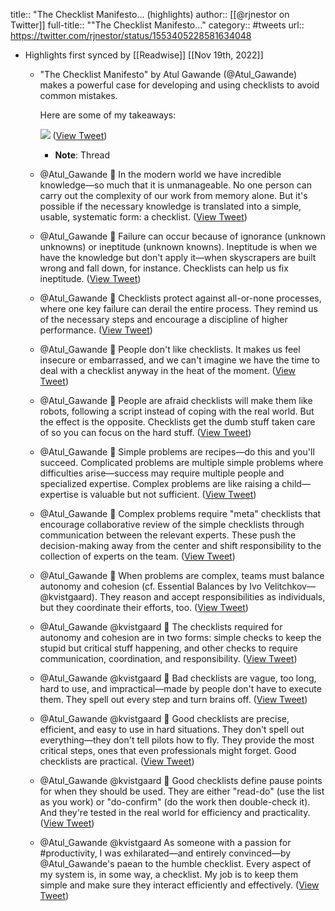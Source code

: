 title:: "The Checklist Manifesto... (highlights)
author:: [[@rjnestor on Twitter]]
full-title:: ""The Checklist Manifesto..."
category:: #tweets
url:: https://twitter.com/rjnestor/status/1553405228581634048

- Highlights first synced by [[Readwise]] [[Nov 19th, 2022]]
	- "The Checklist Manifesto" by Atul Gawande (@Atul_Gawande) makes a powerful case for developing and using checklists to avoid common mistakes.
	  
	  Here are some of my takeaways: 
	  
	  ![](https://pbs.twimg.com/media/FY7N0mbXoAA3c1L.jpg) ([View Tweet](https://twitter.com/rjnestor/status/1553405228581634048))
		- **Note**: Thread
	- @Atul_Gawande 📝 In the modern world we have incredible knowledge—so much that it is unmanageable. No one person can carry out the complexity of our work from memory alone. But it's possible if the necessary knowledge is translated into a simple, usable, systematic form: a checklist. ([View Tweet](https://twitter.com/rjnestor/status/1553405234730487810))
	- @Atul_Gawande 📝 Failure can occur because of ignorance (unknown unknowns) or ineptitude (unknown knowns). Ineptitude is when we have the knowledge but don't apply it—when skyscrapers are built wrong and fall down, for instance. Checklists can help us fix ineptitude. ([View Tweet](https://twitter.com/rjnestor/status/1553405239734198274))
	- @Atul_Gawande 📝 Checklists protect against all-or-none processes, where one key failure can derail the entire process. They remind us of the necessary steps and encourage a discipline of higher performance. ([View Tweet](https://twitter.com/rjnestor/status/1553405244729708544))
	- @Atul_Gawande 📝 People don't like checklists. It makes us feel insecure or embarrassed, and we can't imagine we have the time to deal with a checklist anyway in the heat of the moment. ([View Tweet](https://twitter.com/rjnestor/status/1553405249741807618))
	- @Atul_Gawande 📝 People are afraid checklists will make them like robots, following a script instead of coping with the real world. But the effect is the opposite. Checklists get the dumb stuff taken care of so you can focus on the hard stuff. ([View Tweet](https://twitter.com/rjnestor/status/1553405254808621058))
	- @Atul_Gawande 📝 Simple problems are recipes—do this and you'll succeed. Complicated problems are multiple simple problems where difficulties arise—success may require multiple people and specialized expertise. Complex problems are like raising a child—expertise is valuable but not sufficient. ([View Tweet](https://twitter.com/rjnestor/status/1553405259766272001))
	- @Atul_Gawande 📝 Complex problems require "meta" checklists that encourage collaborative review of the simple checklists through communication between the relevant experts. These push the decision-making away from the center and shift responsibility to the collection of experts on the team. ([View Tweet](https://twitter.com/rjnestor/status/1553405264778362880))
	- @Atul_Gawande 📝 When problems are complex, teams must balance autonomy and cohesion (cf. Essential Balances by Ivo Velitchkov—@kvistgaard). They reason and accept responsibilities as individuals, but they coordinate their efforts, too. ([View Tweet](https://twitter.com/rjnestor/status/1553405269803241472))
	- @Atul_Gawande @kvistgaard 📝 The checklists required for autonomy and cohesion are in two forms: simple checks to keep the stupid but critical stuff happening, and other checks to require communication, coordination, and responsibility. ([View Tweet](https://twitter.com/rjnestor/status/1553405274874171393))
	- @Atul_Gawande @kvistgaard 📝 Bad checklists are vague, too long, hard to use, and impractical—made by people don't have to execute them. They spell out every step and turn brains off. ([View Tweet](https://twitter.com/rjnestor/status/1553405279991001088))
	- @Atul_Gawande @kvistgaard 📝 Good checklists are precise, efficient, and easy to use in hard situations. They don't spell out everything—they don't tell pilots how to fly. They provide the most critical steps, ones that even professionals might forget. Good checklists are practical. ([View Tweet](https://twitter.com/rjnestor/status/1553405285057925125))
	- @Atul_Gawande @kvistgaard 📝 Good checklists define pause points for when they should be used. They are either "read-do" (use the list as you work) or "do-confirm" (do the work then double-check it). And they're tested in the real world for efficiency and practicality. ([View Tweet](https://twitter.com/rjnestor/status/1553405290015498243))
	- @Atul_Gawande @kvistgaard As someone with a passion for #productivity, I was exhilarated—and entirely convinced—by @Atul_Gawande's paean to the humble checklist. Every aspect of my system is, in some way, a checklist. My job is to keep them simple and make sure they interact efficiently and effectively. ([View Tweet](https://twitter.com/rjnestor/status/1553405294964871170))